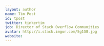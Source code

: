 ```yaml
---
layout: author
name: Tim Post
id: tpost
twitter: tinkertim
job: Director of Stack Overflow Communities
avatar: http://i.stack.imgur.com/5g1G8.jpg
website: 
---
```

